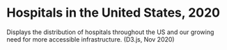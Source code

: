 # Hospitals in the United States, 2020

Displays the distribution of hospitals throughout the US and our growing need for more accessible infrastructure. (D3.js, Nov 2020)
